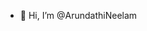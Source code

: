 - 👋 Hi, I’m @ArundathiNeelam

<!---
ArundathiNeelam/ArundathiNeelam is a ✨ special ✨ repository because its `README.md` (this file) appears on your GitHub profile.
You can click the Preview link to take a look at your changes.
--->
